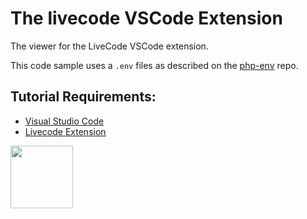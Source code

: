 # The livecode VSCode Extension

The viewer for the LiveCode VSCode extension. 

This code sample uses a ```.env``` files as described on the [php-env](https://github.com/codeadamca/php-env) repo. 

## Tutorial Requirements:

* [Visual Studio Code](https://code.visualstudio.com/)
* [Livecode Extension](https://marketplace.visualstudio.com/items?itemName=CodeAdamCa.livecode)

<a href="https://codeadam.ca">
<img src="https://codeadam.ca/images/code-block.png" width="100">
</a>
